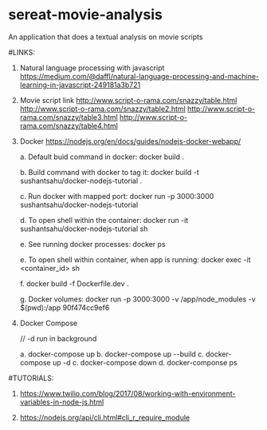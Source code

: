 # sereat-movie-analysis
An application that does a textual analysis on movie scripts



#LINKS:

1. Natural language processing with javascript
https://medium.com/@daffl/natural-language-processing-and-machine-learning-in-javascript-249181a3b721

2. Movie script link 
http://www.script-o-rama.com/snazzy/table.html
http://www.script-o-rama.com/snazzy/table2.html
http://www.script-o-rama.com/snazzy/table3.html
http://www.script-o-rama.com/snazzy/table4.html


3. Docker
https://nodejs.org/en/docs/guides/nodejs-docker-webapp/

	a. Default buid command in docker:
	   docker build .

	b. Build command with docker to tag it:
	   docker build -t sushantsahu/docker-nodejs-tutorial .

	c. Run docker with mapped port:
	   docker run -p 3000:3000 sushantsahu/docker-nodejs-tutorial
	
	d. To open shell within the container:
	   docker run -it sushantsahu/docker-nodejs-tutorial sh

	e. See running docker processes:
	   docker ps

	e. To open shell within container, when app is running:
	   docker exec -it <container_id> sh  
	
	f. docker build -f Dockerfile.dev .
	
	g. Docker volumes:
	   docker run -p 3000:3000 -v /app/node_modules -v $(pwd):/app 90f474cc9ef6

4. Docker Compose
	
	// -d run in background
	
	a. docker-compose up
	b. docker-compose up --build
	c. docker-compose up -d
	c. docker-compose down 
	d. docker-componse ps

#TUTORIALS:

1. https://www.twilio.com/blog/2017/08/working-with-environment-variables-in-node-js.html

2. https://nodejs.org/api/cli.html#cli_r_require_module
